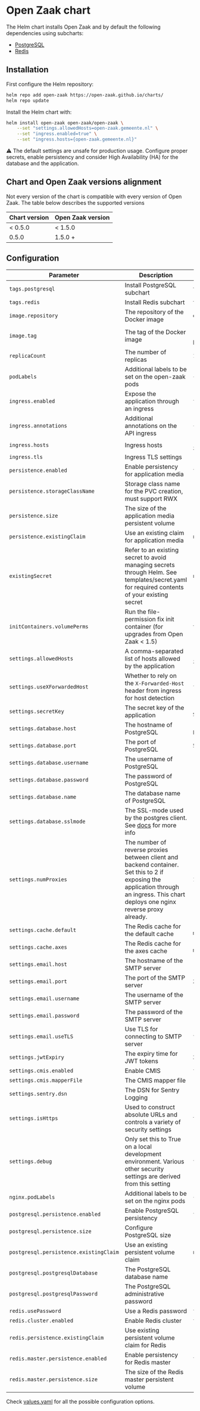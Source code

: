# Open Zaak chart

The Helm chart installs Open Zaak and by default the following dependencies using subcharts:

- [PostgreSQL](https://github.com/bitnami/charts/tree/master/bitnami/postgresql)
- [Redis](https://github.com/bitnami/charts/tree/master/bitnami/redis)

## Installation

First configure the Helm repository:

```bash
helm repo add open-zaak https://open-zaak.github.io/charts/
helm repo update
```

Install the Helm chart with:

```bash
helm install open-zaak open-zaak/open-zaak \
    --set "settings.allowedHosts=open-zaak.gemeente.nl" \
    --set "ingress.enabled=true" \
    --set "ingress.hosts={open-zaak.gemeente.nl}"
```

:warning: The default settings are unsafe for production usage. Configure proper secrets, enable persistency and consider High Availability (HA) for the database and the application.

## Chart and Open Zaak versions alignment

Not every version of the chart is compatible with every version of Open Zaak. The
table below describes the supported versions

| Chart version | Open Zaak version |
| ------------- | ----------------- |
| < 0.5.0       | < 1.5.0 |
| 0.5.0         | 1.5.0 + |

## Configuration

| Parameter | Description | Default |
| --------- | ----------- | ------- |
| `tags.postgresql` | Install PostgreSQL subchart | `true` |
| `tags.redis` | Install Redis subchart | `true` |
| `image.repository` | The repository of the Docker image | `openzaak/open-zaak` |
| `image.tag` | The tag of the Docker image | `""` uses `.Chart.AppVersion` by default |
| `replicaCount` | The number of replicas | `1` |
| `podLabels` | Additional labels to be set on the open-zaak pods | `{}` |
| `ingress.enabled` | Expose the application through an ingress | `false` |
| `ingress.annotations` | Additional annotations on the API ingress | `{}` |
| `ingress.hosts` | Ingress hosts | `"{open-zaak.gemeente.nl}"` |
| `ingress.tls` | Ingress TLS settings | `"[]"` |
| `persistence.enabled` | Enable persistency for application media | `false` |
| `persistence.storageClassName` | Storage class name for the PVC creation, must support RWX | `""` |
| `persistence.size` | The size of the application media persistent volume | `"1Gi"` |
| `persistence.existingClaim` | Use an existing claim for application media | `null` |
| `existingSecret` | Refer to an existing secret to avoid managing secrets through Helm. See templates/secret.yaml for required contents of your existing secret | `null` |
| `initContainers.volumePerms` | Run the file-permission fix init container (for upgrades from Open Zaak < 1.5) | `true` |
| `settings.allowedHosts` | A comma-separated list of hosts allowed by the application | `"open-zaak.gemeente.nl"` |
| `settings.useXForwardedHost` | Whether to rely on the `X-Forwarded-Host` header from ingress for host detection | `false` |
| `settings.secretKey` | The secret key of the application | `"SOME-RANDOM-SECRET"` |
| `settings.database.host` | The hostname of PostgreSQL | `"open-zaak-postgresql"` |
| `settings.database.port` | The port of PostgreSQL | `5432` |
| `settings.database.username` | The username of PostgreSQL | `"postgres"` |
| `settings.database.password` | The password of PostgreSQL | `"SUPER-SECRET"` |
| `settings.database.name` | The database name of PostgreSQL | `"open-zaak"` |
| `settings.database.sslmode` | The SSL-mode used by the postgres client. See [docs](https://www.postgresql.org/docs/current/libpq-ssl.html) for more info | `"prefer"` |
| `settings.numProxies` | The number of reverse proxies between client and backend container. Set this to 2 if exposing the application through an ingress. This chart deploys one nginx reverse proxy already. | `1`  |
| `settings.cache.default` | The Redis cache for the default cache | `"open-zaak-redis-master:6379/0"` |
| `settings.cache.axes` | The Redis cache for the axes cache | `"open-zaak-redis-master:6379/0"` |
| `settings.email.host` | The hostname of the SMTP server | `"localhost"` |
| `settings.email.port` | The port of the SMTP server | `25` |
| `settings.email.username` | The username of the SMTP server | `""` |
| `settings.email.password` | The password of the SMTP server | `""` |
| `settings.email.useTLS` | Use TLS for connecting to SMTP server | `false` |
| `settings.jwtExpiry` | The expiry time for JWT tokens | `3600` |
| `settings.cmis.enabled` | Enable CMIS | `false` |
| `settings.cmis.mapperFile` | The CMIS mapper file | `""` |
| `settings.sentry.dsn` | The DSN for Sentry Logging | `""` |
| `settings.isHttps` | Used to construct absolute URLs and controls a variety of security settings | `true` |
| `settings.debug` | Only set this to True on a local development environment. Various other security settings are derived from this setting | `false` |
| `nginx.podLabels` | Additional labels to be set on the nginx pods | `{}` |
| `postgresql.persistence.enabled` | Enable PostgreSQL persistency | `false` |
| `postgresql.persistence.size` | Configure PostgreSQL size | `"1Gi"` |
| `postgresql.persistence.existingClaim` | Use an existing persistent volume claim | `null` |
| `postgresql.postgresqlDatabase` | The PostgreSQL database name | `"open-zaak"` |
| `postgresql.postgresqlPassword` | The PostgreSQL administrative password | `"SUPER-SECRET"` |
| `redis.usePassword` | Use a Redis password | `false` |
| `redis.cluster.enabled` | Enable Redis cluster | `false` |
| `redis.persistence.existingClaim` | Use existing persistent volume claim for Redis | `""` |
| `redis.master.persistence.enabled` | Enable persistency for Redis master | `false` |
| `redis.master.persistence.size` | The size of the Redis master persistent volume | `"1Gi"` |

Check [values.yaml](./values.yaml) for all the possible configuration options.
